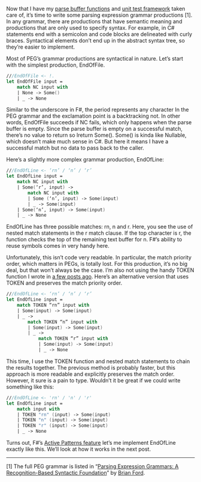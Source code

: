 Now that I have my [parse buffer
functions](http://devhawk.net/2007/12/11/practical-f-parsing-the-parse-buffer/)
and [unit test
framework](http://devhawk.net/2007/12/12/practical-f-parsing-unit-testing/)
taken care of, it’s time to write some parsing expression grammar
productions [1]. In any grammar, there are productions that have
semantic meaning and productions that are only used to specify syntax.
For example, in C\# statements end with a semicolon and code blocks are
delineated with curly braces. Syntactical elements don’t end up in the
abstract syntax tree, so they’re easier to implement.

Most of PEG’s grammar productions are syntactical in nature. Let’s start
with the simplest production, EndOfFile.

``` fsharp
///EndOfFile <- !.
let EndOfFile input =
    match NC input with
    | None -> Some()
    | _ -> None
```

Similar to the underscore in F\#, the period represents any character In
the PEG grammar and the exclamation point is a backtracking not. In
other words, EndOfFile succeeds if NC fails, which only happens when the
parse buffer is empty. Since the parse buffer is empty on a successful
match, there’s no value to return so Ireturn Some(). Some() is kinda
like Nullable, which doesn’t make much sense in C\#. But here it means I
have a successful match but no data to pass back to the caller.

Here’s a slightly more complex grammar production, EndOfLine:

``` fsharp
///EndOfLine <- ‘rn’ / ‘n’ / ‘r’
let EndOfLine input =
    match NC input with
    | Some(‘r’, input) ->
        match NC input with
        | Some (‘n’, input) -> Some(input)
        | _ -> Some(input)
    | Some(‘n’, input) -> Some(input)
    | _ -> None
```

EndOfLine has three possible matches: rn, n and r. Here, you see the use
of nested match statements in the r match clause. If the top character
is r, the function checks the top of the remaining text buffer for n.
F\#’s ability to reuse symbols comes in very handy here.

Unfortunately, this isn’t code very readable. In particular, the match
priority order, which matters in PEGs, is totally lost. For this
production, it’s no big deal, but that won’t always be the case. I’m
also not using the handy TOKEN function I wrote in [a few posts
ago](http://devhawk.net/2007/12/11/practical-f-parsing-the-parse-buffer/).
Here’s an alternative version that uses TOKEN and preserves the match
priority order.

``` fsharp
///EndOfLine <- ‘rn’ / ‘n’ / ‘r’
let EndOfLine input =
    match TOKEN “rn” input with
    | Some(input) -> Some(input)
    | _ ->
        match TOKEN “n” input with
        | Some(input) -> Some(input)
        | _ ->
            match TOKEN “r” input with
            | Some(input) -> Some(input)
            | _ -> None
```

This time, I use the TOKEN function and nested match statements to chain
the results together. The previous method is probably faster, but this
approach is more readable and explicitly preserves the match order.
However, it sure is a pain to type. Wouldn’t it be great if we could
write something like this:

``` fsharp
///EndOfLine <- 'rn' / 'n' / 'r'
let EndOfLine input =
    match input with
    | TOKEN "rn" (input) -> Some(input)
    | TOKEN "n" (input) -> Some(input)
    | TOKEN "r" (input) -> Some(input)
    | _ -> None
```

Turns out, F\#’s [Active Patterns
feature](http://devhawk.net/2007/11/29/f-hawkeye-pattern-matching/)
let’s me implement EndOfLine exactly like this. We’ll look at how it
works in the next post.

------------------------------------------------------------------------

[1] The full PEG grammar is listed in “[Parsing Expression Grammars: A
Recognition-Based Syntactic
Foundation](http://pdos.csail.mit.edu/~baford/packrat/popl04/)” by
[Brian Ford](http://www.brynosaurus.com/).
